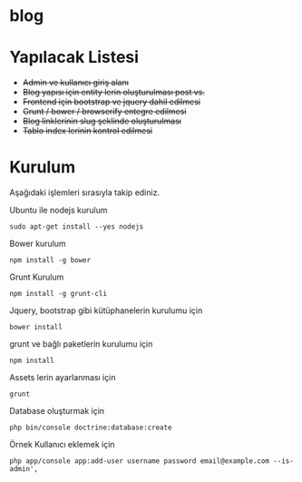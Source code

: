 blog
====

Yapılacak Listesi
===

- ~~Admin ve kullanıcı giriş alanı~~
- ~~Blog yapısı için entity lerin oluşturulması post vs.~~
- ~~Frontend için bootstrap ve jquery dahil edilmesi~~
- ~~Grunt / bower / browserify entegre edilmesi~~
- ~~Blog linklerinin slug şeklinde oluşturulması~~
- ~~Tablo index lerinin kontrol edilmesi~~

Kurulum
==

Aşağıdaki işlemleri sırasıyla takip ediniz.

Ubuntu ile nodejs kurulum

```cli
sudo apt-get install --yes nodejs
```

Bower kurulum

```cli
npm install -g bower
```

Grunt Kurulum

```cli
npm install -g grunt-cli
```

Jquery, bootstrap gibi kütüphanelerin kurulumu için

```cli
bower install
```

grunt ve bağlı paketlerin kurulumu için
```cli
npm install
```

Assets lerin ayarlanması için

```cli
grunt
```

Database oluşturmak için
```cli
php bin/console doctrine:database:create
```

Örnek Kullanıcı eklemek için

```cli
php app/console app:add-user username password email@example.com --is-admin',
```
